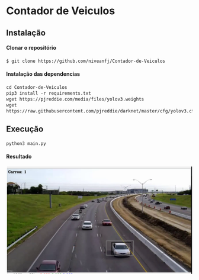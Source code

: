 # Contador de Veiculos
 
## Instalação
#### Clonar o repositório
    $ git clone https://github.com/niveanfj/Contador-de-Veiculos
#### Instalação das dependencias
    cd Contador-de-Veiculos
    pip3 install -r requirements.txt
    wget https://pjreddie.com/media/files/yolov3.weights
    wget https://raw.githubusercontent.com/pjreddie/darknet/master/cfg/yolov3.cfg
## Execução
    python3 main.py
#### Resultado
<p align="center">
   <img src="https://github.com/niveanfj/Contador-de-Veiculos/blob/main/Resultado1.png" width="500">
 </p>
